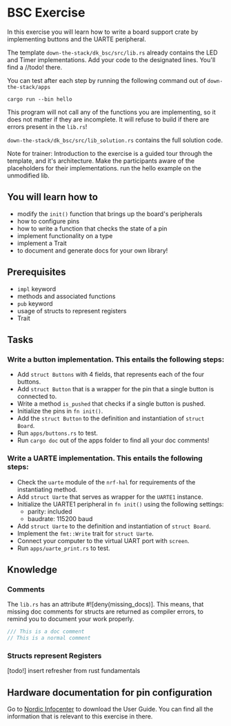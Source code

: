 # BSC Exercise

In this exercise you will learn how to write a board support crate by implementing buttons and the UARTE peripheral. 

The template `down-the-stack/dk_bsc/src/lib.rs` already contains the LED and Timer implementations. Add your code to the designated lines. You'll find a //todo! there. 

You can test after each step by running the following command out of `down-the-stack/apps`
```
cargo run --bin hello
```
This program will not call any of the functions you are implementing, so it does not matter if they are incomplete. It will refuse to build if there are errors present in the `lib.rs`!

`down-the-stack/dk_bsc/src/lib_solution.rs` contains the full solution code. 

Note for trainer: Introduction to the exercise is a guided tour through the template, and it's architecture. Make the participants aware of the placeholders for their implementations. run the hello example on the unmodified lib. 


## You will learn how to
* modify the `init()` function that brings up the board's peripherals
* how to configure pins 
* how to write a function that checks the state of a pin
* implement functionality on a type
* implement a Trait
* to document and generate docs for your own library!

## Prerequisites
* `impl` keyword
* methods and associated functions
* `pub` keyword
* usage of structs to represent registers
* Trait

## Tasks
### Write a button implementation. This entails the following steps:
* Add `struct Buttons` with 4 fields, that represents each of the four buttons.
* Add `struct Button` that is a wrapper for the pin that a single button is connected to.
* Write a method `is_pushed` that checks if a single button is pushed. 
* Initialize the pins in `fn init()`.
* Add the `struct Button` to the definition and instantiation of `struct Board`.
* Run `apps/buttons.rs` to test. 
* Run `cargo doc` out of the apps folder to find all your doc comments!
### Write a UARTE implementation. This entails the following steps:
* Check the `uarte` module of the `nrf-hal` for requirements of the instantiating method.
* Add `struct Uarte` that serves as wrapper for the `UARTE1` instance.
* Initialize the UARTE1 peripheral in `fn init()` using the following settings:
  * parity: included
  * baudrate: 115200 baud
* Add `struct Uarte` to the definition and instantiation of `struct Board`.
* Implement the `fmt::Write` trait for `struct Uarte`.
* Connect your computer to the virtual UART port with `screen`.
* Run `apps/uarte_print.rs` to test.
## Knowledge

### Comments
The `lib.rs` has an attribute #![deny(missing_docs)]. This means, that missing doc comments for structs are returned as compiler errors, to remind you to document your work properly. 

```rust
/// This is a doc comment
// This is a normal comment
```
### Structs represent Registers

[todo!] insert refresher from rust fundamentals
## Hardware documentation for pin configuration

Go to [Nordic Infocenter](https://infocenter.nordicsemi.com/topic/ug_nrf52840_dk/UG/dk/intro.html) to download the User Guide. You can find all the information that is relevant to this exercise in there.



